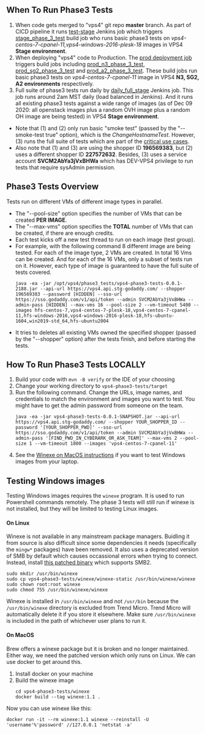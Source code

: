## When To Run Phase3 Tests

1. When code gets merged to "vps4" git repo **master** branch. As part of CICD pipeline it runs [test-stage](https://vps4.jenkins.int.godaddy.com/job/test-stage/) Jenkins job which triggers [stage_phase_3_test](https://vps4.jenkins.int.godaddy.com/view/all/job/stage_phase_3_test/) build job who runs basic phase3 tests on *vps4-centos-7-cpanel-11,vps4-windows-2016-plesk-18* images in VPS4 **Stage environment**.
2. When deploying "vps4" code to Production. The [prod deployment job](https://vps4.jenkins.int.godaddy.com/job/prod/) triggers build jobs including [prod_n3_phase_3_test](https://vps4.jenkins.int.godaddy.com/view/all/job/prod_n3_phase_3_test/), [prod_sg2_phase_3_test](https://vps4.jenkins.int.godaddy.com/view/all/job/prod_sg2_phase_3_test/) and [prod_a2_phase_3_test](https://vps4.jenkins.int.godaddy.com/view/all/job/prod_a2_phase_3_test/).
These build jobs run basic phase3 tests on *vps4-centos-7-cpanel-11* image in VPS4 **N3, SG2, A2 environments** respectively.
3. Full suite of phase3 tests run daily by [daily_full_stage](https://vps4.jenkins.int.godaddy.com/job/daily_full_stage/) Jenkins job. This job runs around 2am MST daily (load balanced in Jenkins). And it runs all existing phase3 tests against a wide range of images (as of Dec 09 2020: all openstack images plus a random OVH image plus a random OH image are being tested) in VPS4 **Stage environment**.

* Note that (1) and (2) only run basic "smoke test" (passed by the "--smoke-test true" option), which is the *ChangeHostnameTest*. However, (3) runs the full suite of tests which are part of the [critical use cases](https://confluence.godaddy.com/display/HOSTING/VPS4+Critical+Use+Cases).
* Also note that (1) and (3) are using the shopper ID **196569383**, but (2) uses a different shopper ID **227572632**.  Besides, (3) uses a service account **SVCM2AbYa3jVxBHWa** which has DEV-VPS4 privilege to run tests that require sysAdmin permission.

## Phase3 Tests Overview

Tests run on different VMs of different image types in parallel.
* The "--pool-size" option specifies the number of VMs that can be created **PER IMAGE**.
* The "--max-vms" option specifies the **TOTAL** number of VMs that can be created, if there are enough credits.
* Each test kicks off a new test thread to run on each image (test group).
* For example, with the following command 8 different image are being tested. For each of the image type, 2 VMs are created. In total 16 Vms can be created. And for each of the 16 VMs, only a subset of tests run on it. However, each type of image is guaranteed to have the full suite of tests covered.
  ```
  java -ea -jar /opt/vps4/phase3_tests/vps4-phase3-tests-0.0.1-2188.jar --api-url https://vps4.api.stg-godaddy.com/ --shopper 196569383 --password [HIDDEN] --sso-url https://sso.godaddy.com/v1/api/token --admin SVCM2AbYa3jVxBHWa --admin-pass [HIDDEN] --max-vms 16 --pool-size 2 --vm-timeout 5400 --images hfs-centos-7,vps4-centos-7-plesk-18,vps4-centos-7-cpanel-11,hfs-windows-2016,vps4-windows-2016-plesk-18,hfs-ubuntu-1604,win2019-std_64,hfs-ubuntu2004
  ```
* It tries to deletes all existing VMs owned the specified shopper (passed by the "--shopper" option) after the tests finish, and before starting the tests.

## How To Run Phase3 Tests LOCALLY

1. Build your code with `mvn -B verify` or the IDE of your choosing
2. Change your working directory to `vps4-phase3-tests/target`
3. Run the following command. Change the URLs, image names, and credentials to match the environment and images you want to test. You might have to get the admin password from someone on the team.
   ```
   java -ea -jar vps4-phase3-tests-0.0.1-SNAPSHOT.jar --api-url https://vps4.api.stg-godaddy.com/ --shopper YOUR_SHOPPER_ID --password '[YOUR_SHOPPER_PWD]' --sso-url https://sso.godaddy.com/v1/api/token --admin SVCM2AbYa3jVxBHWa --admin-pass '[FIND_PWD_IN_CYBERARK_OR_ASK_TEAM]' --max-vms 2 --pool-size 1 --vm-timeout 1800 --images 'vps4-centos-7-cpanel-11'
   ```
4. See the [Winexe on MacOS instructions](#On-MacOS) if you want to test Windows images from your laptop.

## Testing Windows images

Testing Windows images requires the `winexe` program. It is used to run Powershell commands remotely. The phase 3 tests will still run if winexe is not installed, but they will be limited to testing Linux images.

#### On Linux

Winexe is not available in any mainstream package managers. Buidling it from source is also difficult since some dependencies it needs (specifically the `mingw*` packages) have been removed. It also uses a deprecated version of SMB by default which causes occassional errors when trying to connect. Instead, install [this patched binary](winexe/winexe-static) which supports SMB2.
```
sudo mkdir /usr/bin/winexe
sudo cp vps4-phase3-tests/winexe/winexe-static /usr/bin/winexe/winexe
sudo chown root:root winexe
sudo chmod 755 /usr/bin/winexe/winexe
```
Winexe is installed in `/usr/bin/winexe` and not `/usr/bin` because the `/usr/bin/winexe` directory is excluded from Trend Micro. Trend Micro will automatically delete it if you store it elsewhere. Make sure `/usr/bin/winexe` is included in the path of whichever user plans to run it.

#### On MacOS

Brew offers a winexe package but it is broken and no longer maintained. Either way, we need the patched version which only runs on Linux. We can use docker to get around this.
1. Install docker on your machine
2. Build the winexe image
   ```
   cd vps4-phase3-tests/winexe
   docker build --tag winexe:1.1 .
   ```

Now you can use winexe like this:
```
docker run -it --rm winexe:1.1 winexe --reinstall -U 'username'%'password' //127.0.0.1 'netstat -a'
```

